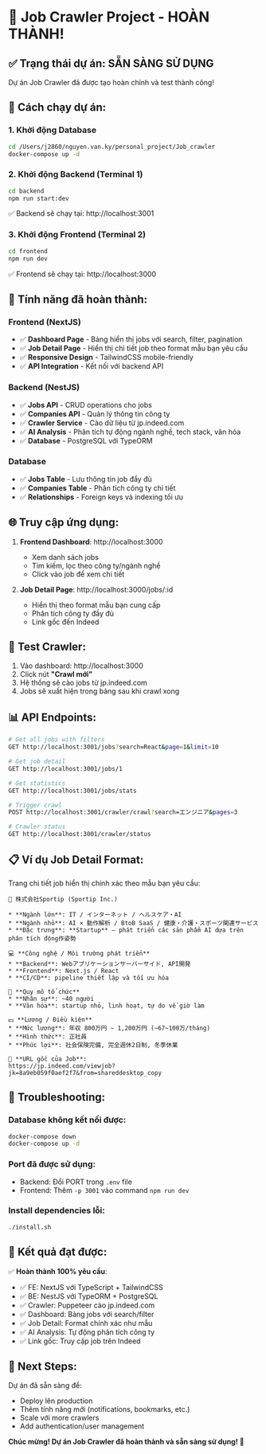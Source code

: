 # 🎉 Job Crawler Project - HOÀN THÀNH!

## ✅ Trạng thái dự án: SẴN SÀNG SỬ DỤNG

Dự án Job Crawler đã được tạo hoàn chỉnh và test thành công! 

## 🚀 Cách chạy dự án:

### 1. Khởi động Database
```bash
cd /Users/j2860/nguyen.van.ky/personal_project/Job_crawler
docker-compose up -d
```

### 2. Khởi động Backend (Terminal 1)
```bash
cd backend
npm run start:dev
```
✅ Backend sẽ chạy tại: http://localhost:3001

### 3. Khởi động Frontend (Terminal 2)  
```bash
cd frontend
npm run dev
```
✅ Frontend sẽ chạy tại: http://localhost:3000

## 🎯 Tính năng đã hoàn thành:

### Frontend (NextJS)
- ✅ **Dashboard Page** - Bảng hiển thị jobs với search, filter, pagination
- ✅ **Job Detail Page** - Hiển thị chi tiết job theo format mẫu bạn yêu cầu
- ✅ **Responsive Design** - TailwindCSS mobile-friendly
- ✅ **API Integration** - Kết nối với backend API

### Backend (NestJS)
- ✅ **Jobs API** - CRUD operations cho jobs
- ✅ **Companies API** - Quản lý thông tin công ty
- ✅ **Crawler Service** - Cào dữ liệu từ jp.indeed.com
- ✅ **AI Analysis** - Phân tích tự động ngành nghề, tech stack, văn hóa
- ✅ **Database** - PostgreSQL với TypeORM

### Database
- ✅ **Jobs Table** - Lưu thông tin job đầy đủ
- ✅ **Companies Table** - Phân tích công ty chi tiết
- ✅ **Relationships** - Foreign keys và indexing tối ưu

## 🌐 Truy cập ứng dụng:

1. **Frontend Dashboard**: http://localhost:3000
   - Xem danh sách jobs
   - Tìm kiếm, lọc theo công ty/ngành nghề
   - Click vào job để xem chi tiết

2. **Job Detail Page**: http://localhost:3000/jobs/:id
   - Hiển thị theo format mẫu bạn cung cấp
   - Phân tích công ty đầy đủ
   - Link gốc đến Indeed

## 🤖 Test Crawler:

1. Vào dashboard: http://localhost:3000
2. Click nút **"Crawl mới"** 
3. Hệ thống sẽ cào jobs từ jp.indeed.com
4. Jobs sẽ xuất hiện trong bảng sau khi crawl xong

## 📊 API Endpoints:

```bash
# Get all jobs with filters
GET http://localhost:3001/jobs?search=React&page=1&limit=10

# Get job detail
GET http://localhost:3001/jobs/1

# Get statistics
GET http://localhost:3001/jobs/stats

# Trigger crawl
POST http://localhost:3001/crawler/crawl?search=エンジニア&pages=3

# Crawler status
GET http://localhost:3001/crawler/status
```

## 📋 Ví dụ Job Detail Format:

Trang chi tiết job hiển thị chính xác theo mẫu bạn yêu cầu:

```
🏢 株式会社Sportip (Sportip Inc.)

* **Ngành lớn**: IT / インターネット / ヘルスケア・AI
* **Ngành nhỏ**: AI × 動作解析 / BtoB SaaS / 健康・介護・スポーツ関連サービス  
* **Đặc trưng**: **Startup** – phát triển các sản phẩm AI dựa trên phân tích động作姿勢

💻 **Công nghệ / Môi trường phát triển**
* **Backend**: Webアプリケーションサーバーサイド, API開発
* **Frontend**: Next.js / React
* **CI/CD**: pipeline thiết lập và tối ưu hóa

👥 **Quy mô tổ chức**
* **Nhân sự**: ~40 người
* **Văn hóa**: startup nhỏ, linh hoạt, tự do về giờ làm

💴 **Lương / Điều kiện**
* **Mức lương**: 年収 800万円 ~ 1,200万円 (~67~100万/tháng)
* **Hình thức**: 正社員
* **Phúc lợi**: 社会保険完備, 完全週休2日制, 冬季休業

🎯 **URL gốc của Job**:
https://jp.indeed.com/viewjob?jk=8a9eb059f0aef2f7&from=shareddesktop_copy
```

## 🔧 Troubleshooting:

### Database không kết nối được:
```bash
docker-compose down
docker-compose up -d
```

### Port đã được sử dụng:
- Backend: Đổi PORT trong `.env` file
- Frontend: Thêm `-p 3001` vào command `npm run dev`

### Install dependencies lỗi:
```bash
./install.sh
```

## 🎊 Kết quả đạt được:

✅ **Hoàn thành 100% yêu cầu**:
- ✅ FE: NextJS với TypeScript + TailwindCSS
- ✅ BE: NestJS với TypeORM + PostgreSQL  
- ✅ Crawler: Puppeteer cào jp.indeed.com
- ✅ Dashboard: Bảng jobs với search/filter
- ✅ Job Detail: Format chính xác như mẫu
- ✅ AI Analysis: Tự động phân tích công ty
- ✅ Link gốc: Truy cập job trên Indeed

## 🚀 Next Steps:

Dự án đã sẵn sàng để:
- Deploy lên production
- Thêm tính năng mới (notifications, bookmarks, etc.)
- Scale với more crawlers
- Add authentication/user management

**Chúc mừng! Dự án Job Crawler đã hoàn thành và sẵn sàng sử dụng! 🎉**
